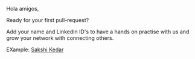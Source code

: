 Hola amigos,

Ready for your first pull-request?

Add your name and LinkedIn ID's to have a hands on practise with us and grow your network with connecting others. 

EXample:
[Sakshi Kedar](https://www.linkedin.com/in/sakshi-kedar-b2849a17a/)


